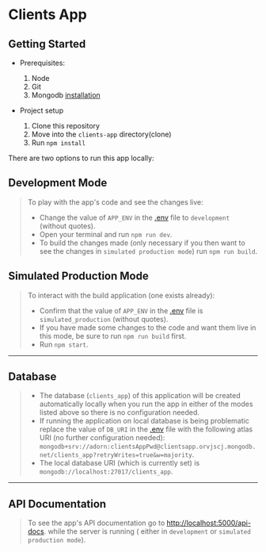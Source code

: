 # Clients App

## Getting Started

- Prerequisites:

  1. Node
  2. Git
  3. Mongodb [installation](https://www.mongodb.com/docs/manual/installation/)

- Project setup

  1. Clone this repository
  2. Move into the `clients-app` directory(clone)
  3. Run `npm install`

There are two options to run this app locally:

## Development Mode

> To play with the app's code and see the changes live:
>
> - Change the value of `APP_ENV` in the [.env](./.env) file to `development` (without quotes).
> - Open your terminal and run `npm run dev`.
> - To build the changes made (only necessary if you then want to see the changes in `simulated production mode`)
>   run `npm run build`.

## Simulated Production Mode

> To interact with the build application (one exists already):
>
> - Confirm that the value of `APP_ENV` in the [.env](./.env)
>   file is `simulated_production` (without quotes).
> - If you have made some changes to the code and want them live in this mode, be sure to run `npm run build` first.
> - Run `npm start`.

<hr />

## Database

> - The database (`clients_app`) of this application will be created
>   automatically locally when you run the app in either
>   of the modes listed above so there is no configuration needed.
> - If running the application on local database is being problematic
>   replace the value of `DB_URI` in the [.env](./.env) file with the
>   following atlas URI (no further configuration needed):
>   `mongodb+srv://adorn:clientsAppPwd@clientsapp.orvjscj.mongodb.net/clients_app?retryWrites=true&w=majority`.
> - The local database URI (which is currently set) is `mongodb://localhost:27017/clients_app`.

<hr />

## API Documentation

> To see the app's API documentation go to [http://localhost:5000/api-docs](http://localhost:5000/api-docs).
> while the server is running ( either in `development` or `simulated production mode`).
